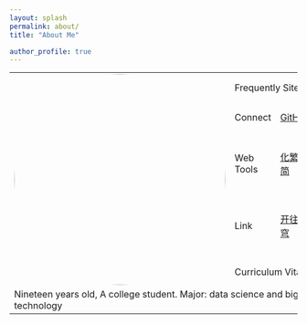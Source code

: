 ```yaml
---
layout: splash
permalink: about/
title: "About Me"

author_profile: true
---
```


<div style="text-align: center;">
    <table style="margin: 0 auto;">
        <tr>
            <td rowspan="5"><img src="https://avatars.githubusercontent.com/u/124686994?v=4" width="370px" style="border-radius: 50%;"/></td>
            <td colspan="5">Frequently Sites</td> <!-- 待添加 -->
        </tr>
        <tr>
            <td>Connect</td>
            <td><a href="https://github.com/Sumalene">GitHub</a></td>
            <td>...</td> <!-- 待添加 -->
            <td>...</td> <!-- 待添加 -->
            <td>...</td> <!-- 待添加 -->
        </tr>
        <tr>
            <td>Web Tools</td>
            <td><a href="http://www.aies.cn/">化繁为简</a></td>
            <td>...</td> <!-- 待添加 -->
            <td>...</td> <!-- 待添加 -->
            <td>...</td> <!-- 待添加 -->
        </tr>
        <tr>
            <td>Link</td>
            <td><a href="https://travellings.cn/go.html">开往星穹</a></td>
            <td>...</td> <!-- 待添加 -->
            <td>...</td> <!-- 待添加 -->
            <td>...</td> <!-- 待添加 -->
        </tr>
        <tr>
            <td colspan="6">Curriculum Vitae (CV)</td> <!-- 待添加 -->
        </tr>
        <tr>
            <td colspan="6">Nineteen years old, A college student. Major: data science and big data technology</td> <!-- 待添加 -->
        </tr>
    </table>
</div>
